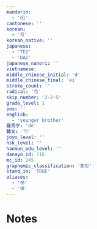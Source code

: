 ```yaml
---
mandarin:
  - 'dì'
cantonese: ''
korean:
  - '제'
korean_native: ''
japanese:
  - 'TEI'
  - 'DAI'
japanese_nanori: ''
vietnamese:
middle_chinese_initial: 'd'
middle_chinese_final: 'ei'
stroke_count: ''
radical: '弓'
skip_number: '2-2-5'
grade_level: 1
pos: ''
english:
  - 'younger brother'
羅馬字: 'de'
韓文: '더'
joyo_level: ''
hsk_level: ''
hanmun_edu_level: ''
danayo_id: 116
mc_id: 245
graphemic_classification: '象形'
stand_in: 'TRUE'
aliases:
  - '悌'
  - '棣'
---
```


# Notes
